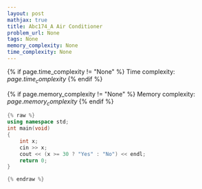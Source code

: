 ```yaml
---
layout: post
mathjax: true
title: Abc174_A Air Conditioner
problem_url: None
tags: None
memory_complexity: None
time_complexity: None
---
```




{% if page.time_complexity != "None" %}
Time complexity: ${{ page.time_complexity }}$
{% endif %}

{% if page.memory_complexity != "None" %}
Memory complexity: ${{ page.memory_complexity }}$
{% endif %}

```cpp
{% raw %}
using namespace std;
int main(void)
{
    int x;
    cin >> x;
    cout << (x >= 30 ? "Yes" : "No") << endl;
    return 0;
}

{% endraw %}
```